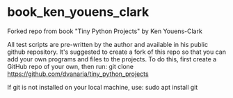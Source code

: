 # book_ken_youens_clark
Forked repo from book "Tiny Python Projects" by Ken Youens-Clark

All test scripts are pre-written by the author and available in his public github repository. 
It's suggested to create a fork of this repo so that you can add your own programs and files 
to the projects. To do this, first create a GitHub repo of your own, then run: 
    git clone https://github.com/dvanaria/tiny_python_projects

If git is not installed on your local machine, use:
    sudo apt install git
    


